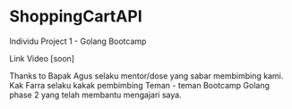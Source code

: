 # ShoppingCartAPI
Individu Project 1 - Golang Bootcamp

Link Video 
[soon]

Thanks to
Bapak Agus selaku mentor/dose yang sabar membimbing kami.
Kak Farra selaku kakak pembimbing
Teman - teman Bootcamp Golang phase 2 yang telah membantu mengajari saya.
